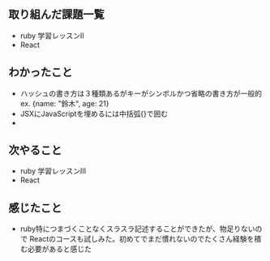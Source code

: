 ## 取り組んだ課題一覧
  - ruby  学習レッスンⅡ
  - React
## わかったこと
  - ハッシュの書き方は３種類あるがキーがシンボルかつ省略の書き方が一般的
    ex. {name: "鈴木", age: 21}
  - JSXにJavaScriptを埋めるには中括弧{}で囲む
  - 
## 次やること
  - ruby 学習レッスンⅢ
  - React
## 感じたこと
- ruby特につまづくことなくスラスラ記述することができたが、物足りないので
  Reactのコースも試しみた。初めてでまだ慣れないのでたくさん経験を積む必要があると感じた
